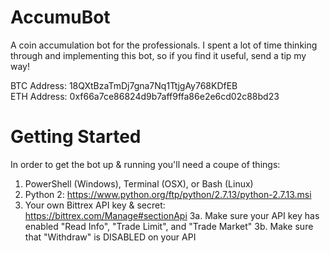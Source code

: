 # AccumuBot
A coin accumulation bot for the professionals. I spent a lot of time thinking through and implementing this bot, so if you find it useful, send a tip my way!

BTC Address: 18QXtBzaTmDj7gna7Nq1TtjgAy768KDfEB <br>
ETH Address: 0xf66a7ce86824d9b7aff9ffa86e2e6cd02c88bd23

# Getting Started

In order to get the bot up & running you'll need a coupe of things:

1. PowerShell (Windows), Terminal (OSX), or Bash (Linux) <br>
2. Python 2: https://www.python.org/ftp/python/2.7.13/python-2.7.13.msi
3. Your own Bittrex API key & secret: https://bittrex.com/Manage#sectionApi
    3a. Make sure your API key has enabled "Read Info", "Trade Limit", and "Trade Market"
    3b. Make sure that "Withdraw" is DISABLED on your API
